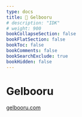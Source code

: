 ```yaml
---
type: docs
title: 🔷 Gelbooru
# description: "IDK"
# weight: 900
bookCollapseSection: false
bookFlatSection: false
bookToc: false
bookComments: false
bookSearchExclude: true
bookHidden: false
---
```


# Gelbooru

[gelbooru.com](https://gelbooru.com?nt)

